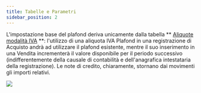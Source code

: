 ```yaml
---
title: Tabelle e Parametri
sidebar_position: 2
---
```


L'impostazione base del plafond deriva unicamente dalla tabella ** [Aliquote modalità IVA](/docs/configurations/tables/finance/vat-rates) **: l'utilizzo di una aliquota IVA Plafond in una registrazione di Acquisto andrà ad utilizzare il plafond esistente, mentre il suo inserimento in una Vendita incrementerà il valore disponibile per il periodo successivo (indifferentemente della causale di contabilità e dell'anagrafica intestataria della registrazione). Le note di credito, chiaramente, stornano dai movimenti gli importi relativi.

![](/img/it-it/finance-area/declarations/declarations/plafond/tables-and-parameters/image01.png)






